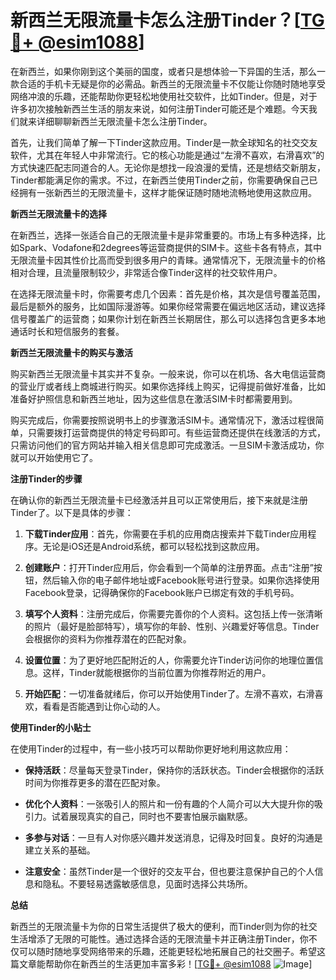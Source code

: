 # 新西兰无限流量卡怎么注册Tinder？[[TG💪+ @esim1088](https://t.me/s/esim1088)]

在新西兰，如果你刚到这个美丽的国度，或者只是想体验一下异国的生活，那么一款合适的手机卡无疑是你的必需品。新西兰的无限流量卡不仅能让你随时随地享受网络冲浪的乐趣，还能帮助你更轻松地使用社交软件，比如Tinder。但是，对于许多初次接触新西兰生活的朋友来说，如何注册Tinder可能还是个难题。今天我们就来详细聊聊新西兰无限流量卡怎么注册Tinder。

首先，让我们简单了解一下Tinder这款应用。Tinder是一款全球知名的社交交友软件，尤其在年轻人中非常流行。它的核心功能是通过“左滑不喜欢，右滑喜欢”的方式快速匹配志同道合的人。无论你是想找一段浪漫的爱情，还是想结交新朋友，Tinder都能满足你的需求。不过，在新西兰使用Tinder之前，你需要确保自己已经拥有一张新西兰的无限流量卡，这样才能保证随时随地流畅地使用这款应用。

**新西兰无限流量卡的选择**

在新西兰，选择一张适合自己的无限流量卡是非常重要的。市场上有多种选择，比如Spark、Vodafone和2degrees等运营商提供的SIM卡。这些卡各有特点，其中无限流量卡因其性价比高而受到很多用户的青睐。通常情况下，无限流量卡的价格相对合理，且流量限制较少，非常适合像Tinder这样的社交软件用户。

在选择无限流量卡时，你需要考虑几个因素：首先是价格，其次是信号覆盖范围，最后是额外的服务，比如国际漫游等。如果你经常需要在偏远地区活动，建议选择信号覆盖广的运营商；如果你计划在新西兰长期居住，那么可以选择包含更多本地通话时长和短信服务的套餐。

**新西兰无限流量卡的购买与激活**

购买新西兰无限流量卡其实并不复杂。一般来说，你可以在机场、各大电信运营商的营业厅或者线上商城进行购买。如果你选择线上购买，记得提前做好准备，比如准备好护照信息和新西兰地址，因为这些信息在激活SIM卡时都需要用到。

购买完成后，你需要按照说明书上的步骤激活SIM卡。通常情况下，激活过程很简单，只需要拨打运营商提供的特定号码即可。有些运营商还提供在线激活的方式，只需访问他们的官方网站并输入相关信息即可完成激活。一旦SIM卡激活成功，你就可以开始使用它了。

**注册Tinder的步骤**

在确认你的新西兰无限流量卡已经激活并且可以正常使用后，接下来就是注册Tinder了。以下是具体的步骤：

1. **下载Tinder应用**：首先，你需要在手机的应用商店搜索并下载Tinder应用程序。无论是iOS还是Android系统，都可以轻松找到这款应用。

2. **创建账户**：打开Tinder应用后，你会看到一个简单的注册界面。点击“注册”按钮，然后输入你的电子邮件地址或Facebook账号进行登录。如果你选择使用Facebook登录，记得确保你的Facebook账户已绑定有效的手机号码。

3. **填写个人资料**：注册完成后，你需要完善你的个人资料。这包括上传一张清晰的照片（最好是脸部特写），填写你的年龄、性别、兴趣爱好等信息。Tinder会根据你的资料为你推荐潜在的匹配对象。

4. **设置位置**：为了更好地匹配附近的人，你需要允许Tinder访问你的地理位置信息。这样，Tinder就能根据你的当前位置为你推荐附近的用户。

5. **开始匹配**：一切准备就绪后，你可以开始使用Tinder了。左滑不喜欢，右滑喜欢，看看是否能遇到让你心动的人。

**使用Tinder的小贴士**

在使用Tinder的过程中，有一些小技巧可以帮助你更好地利用这款应用：

- **保持活跃**：尽量每天登录Tinder，保持你的活跃状态。Tinder会根据你的活跃时间为你推荐更多的潜在匹配对象。
  
- **优化个人资料**：一张吸引人的照片和一份有趣的个人简介可以大大提升你的吸引力。试着展现真实的自己，同时也不要害怕展示幽默感。

- **多参与对话**：一旦有人对你感兴趣并发送消息，记得及时回复。良好的沟通是建立关系的基础。

- **注意安全**：虽然Tinder是一个很好的交友平台，但也要注意保护自己的个人信息和隐私。不要轻易透露敏感信息，见面时选择公共场所。

**总结**

新西兰的无限流量卡为你的日常生活提供了极大的便利，而Tinder则为你的社交生活增添了无限的可能性。通过选择合适的无限流量卡并正确注册Tinder，你不仅可以随时随地享受网络带来的乐趣，还能更轻松地拓展自己的社交圈子。希望这篇文章能帮助你在新西兰的生活更加丰富多彩！[[TG💪+ @esim1088](https://t.me/s/esim1088) ![Image](https://i.postimg.cc/4NQfJmqS/Snipaste-2025-05-13-00-14-12.png)]